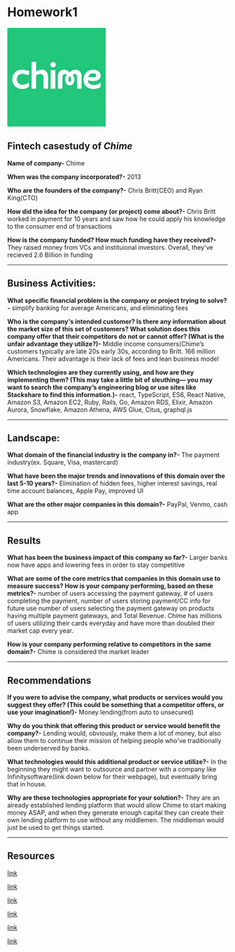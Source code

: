 # Homework1
![](chime.jpg)
## Fintech casestudy of *Chime*

**Name of company-** 
Chime

**When was the company incorporated?-**
2013

**Who are the founders of the company?-**
Chris Britt(CEO) and Ryan King(CTO)

**How did the idea for the company (or project) come about?-** 
Chris Britt worked in payment for 10 years and saw how he could apply his knowledge to the consumer end of transactions

**How is the company funded? How much funding have they received?-** 
They raised money from VCs and instituional investors. Overall, they've recieved 2.6 Billion in funding

---
## Business Activities:
**What specific financial problem is the company or project trying to solve?-**
simplify banking for average Americans, and eliminating fees

**Who is the company's intended customer?  Is there any information about the market size of this set of customers?
What solution does this company offer that their competitors do not or cannot offer? (What is the unfair advantage they utilize?)-** 
Middle income consumers(Chime’s customers typically are late 20s early 30s, according to Britt. 166 million Americans. Their advantage is their lack of fees and lean business model

**Which technologies are they currently using, and how are they implementing them? (This may take a little bit of sleuthing–– you may want to search the company’s engineering blog or use sites like Stackshare to find this information.)-** 
react, TypeScript, ES6, React Native, Amazon S3, Amazon EC2, Ruby, Rails, Go, Amazon RDS, Elixir, Amazon Aurora, Snowflake, Amazon Athena, AWS Glue, Citus, graphql.js 

---

## Landscape:

**What domain of the financial industry is the company in?-**
The payment industry(ex. Square, Visa, mastercard)

**What have been the major trends and innovations of this domain over the last 5-10 years?-**
 Elimination of hidden fees, higher interest savings, real time account balances, Apple Pay, improved UI

**What are the other major companies in this domain?-**
PayPal, Venmo, cash app 

---

## Results

**What has been the business impact of this company so far?-** 
Larger banks now have apps and lowering fees in order to stay competitive

**What are some of the core metrics that companies in this domain use to measure success? How is your company performing, based on these metrics?-**
number of users accessing the payment gateway, # of users completing the payment, number of users storing payment/CC info for future use
number of users selecting the payment gateway on products having multiple payment gateways, and Total Revenue. Chime has millions of users utilizing their cards everyday and have more than doubled their market cap every year.

**How is your company performing relative to competitors in the same domain?-**
 Chime is considered the market leader 

---

## Recommendations

**If you were to advise the company, what products or services would you suggest they offer? (This could be something that a competitor offers, or use your imagination!)-**
 Money lending(from auto to unsecured)

**Why do you think that offering this product or service would benefit the company?-**
 Lending would, obviously, make them a lot of money, but also allow them to continue their mission of helping people who've traditionally been underserved by banks. 

**What technologies would this additional product or service utilize?-** In the beginning they might want to outsource and partner with a company like Infinitysoftware(link down below for their webpage), but eventually bring that in house.

**Why are these technologies appropriate for your solution?-**
They are an already established
 lending platform that would allow Chime to start making money ASAP, and when they generate enough capital they can create their own lending platform to use without any middlemen. The middleman would just be used to get things started.

---

## Resources

[link](https://www.crunchbase.com/organization/chime-2/company_financials)

[link](https://www.google.com/amp/s/www.brookings.edu/blog/the-avenue/2020/07/30/now-more-than-half-of-americans-are-millennials-or-younger/amp/)

[link](https://thefinancialbrand.com/106322/challenger-bank-chime-future-retail-banking-trend-mobile/
)

[link](https://stackshare.io/chime/chime)

[link](https://www.productmanagementexercises.com/3962/what-success-metrics-would-measure-payment-gateway-product)

[link](https://www.infinitysoftware.com/solutions#loan-type)

